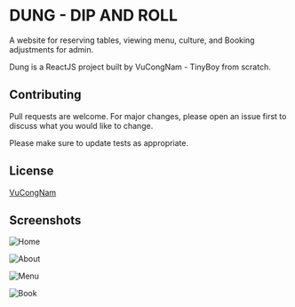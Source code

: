 # DUNG  - DIP AND ROLL
A website for reserving tables, viewing menu, culture, and Booking adjustments for admin.

Dung is a ReactJS project built by VuCongNam - TinyBoy from scratch.


## Contributing

Pull requests are welcome. For major changes, please open an issue first
to discuss what you would like to change.

Please make sure to update tests as appropriate.

## License

[VuCongNam](https://www.facebook.com/tinyboy.3007/)

## Screenshots

![Home](https://github.com/user-attachments/assets/1933ff18-ce1a-4013-8954-acf825edb0e6)

![About](https://github.com/user-attachments/assets/12838092-598b-4278-bc4a-6e84b73415a3)

![Menu](https://github.com/user-attachments/assets/f16e8637-617a-41e8-ba2f-22eb9981cb6f)

![Book](https://github.com/user-attachments/assets/c091e3fa-b195-4878-95dc-988e74db416c)



